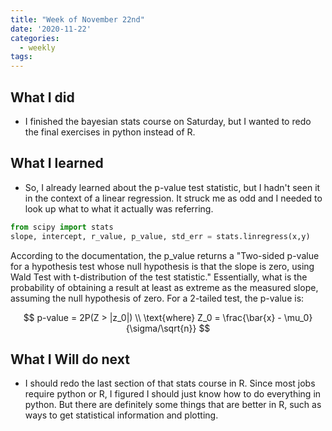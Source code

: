 ```yaml
---
title: "Week of November 22nd"
date: '2020-11-22'
categories:
  - weekly
tags:
---
```


## What I did

- I finished the bayesian stats course on Saturday, but I wanted to redo the final exercises in python instead of R.

## What I learned

- So, I already learned about the p-value test statistic, but I hadn't seen it in the context of a linear regression. It struck me as odd and I needed to look up what to what it actually was referring.

```python
from scipy import stats
slope, intercept, r_value, p_value, std_err = stats.linregress(x,y)
```

According to the documentation, the p_value returns a "Two-sided p-value for a hypothesis test whose null hypothesis is that the slope is zero, using Wald Test with t-distribution of the test statistic." Essentially, what is the probability of obtaining a result at least as extreme as the measured slope, assuming the null hypothesis of zero. For a 2-tailed test, the p-value is:

$$
p-value = 2P(Z > |z_0|) \\
\text{where} Z_0 = \frac{\bar{x} - \mu_0}{\sigma/\sqrt{n}}
$$

## What I Will do next

- I should redo the last section of that stats course in R. Since most jobs require python or R, I figured I should just know how to do everything in python. But there are definitely some things that are better in R, such as ways to get statistical information and plotting.
